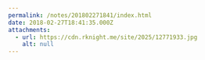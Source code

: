 ```yaml
---
permalink: /notes/201802271841/index.html
date: 2018-02-27T18:41:35.000Z
attachments:
  - url: https://cdn.rknight.me/site/2025/12771933.jpg
    alt: null
---
```



